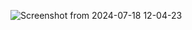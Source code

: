 ![Screenshot from 2024-07-18 12-04-23](https://github.com/user-attachments/assets/db893712-0e09-4b6f-ba2a-45c669230192)
